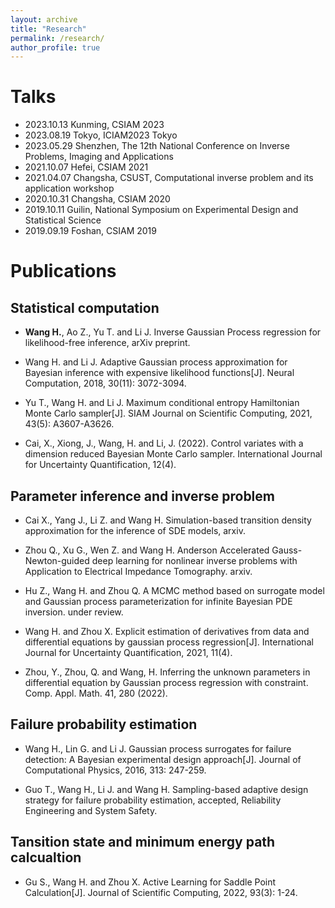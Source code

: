 ```yaml
---
layout: archive
title: "Research"
permalink: /research/
author_profile: true
---
```

# Talks
- 2023.10.13 Kunming, CSIAM 2023
- 2023.08.19 Tokyo, ICIAM2023 Tokyo
- 2023.05.29 Shenzhen, The 12th National Conference on Inverse Problems, Imaging and Applications
- 2021.10.07 Hefei, CSIAM 2021
- 2021.04.07 Changsha, CSUST, Computational inverse problem and its application workshop
- 2020.10.31 Changsha, CSIAM 2020
- 2019.10.11 Guilin, National Symposium on Experimental Design and Statistical Science
- 2019.09.19 Foshan, CSIAM 2019
<!-- - 2021.10.29 Shenzhen, Inverse problem 2021
-->

# Publications
## Statistical computation

- **Wang H.**, Ao Z., Yu T. and Li J. Inverse Gaussian Process regression for likelihood-free inference, arXiv preprint.

- Wang H. and Li J. Adaptive Gaussian process approximation for Bayesian inference with expensive likelihood functions[J]. Neural Computation, 2018, 30(11): 3072-3094.

- Yu T., Wang H. and Li J. Maximum conditional entropy Hamiltonian Monte Carlo sampler[J]. SIAM Journal on Scientific Computing, 2021, 43(5): A3607-A3626.

- Cai, X., Xiong, J., Wang, H. and Li, J. (2022). Control variates with a dimension reduced Bayesian Monte Carlo sampler. International Journal for Uncertainty Quantification, 12(4).

## Parameter inference and inverse problem

- Cai X., Yang J., Li Z. and Wang H. Simulation-based transition density approximation for the inference of SDE models, arxiv.

- Zhou Q., Xu G., Wen Z. and Wang H. Anderson Accelerated Gauss-Newton-guided deep learning for nonlinear inverse problems with Application to Electrical Impedance Tomography. arxiv.

- Hu Z., Wang H. and Zhou Q. A MCMC method based on surrogate model and Gaussian process parameterization for infinite Bayesian PDE inversion. under review.

- Wang H. and Zhou X. Explicit estimation of derivatives from data and differential equations by gaussian process regression[J]. International Journal for Uncertainty Quantification, 2021, 11(4).

- Zhou, Y., Zhou, Q. and Wang, H. Inferring the unknown parameters in differential equation by Gaussian process regression with constraint. Comp. Appl. Math. 41, 280 (2022).


## Failure probability estimation
- Wang H., Lin G. and Li J. Gaussian process surrogates for failure detection: A Bayesian experimental design approach[J]. Journal of Computational Physics, 2016, 313: 247-259.

- Guo T., Wang H., Li J. and Wang H. Sampling-based adaptive design strategy for failure probability estimation, accepted, Reliability Engineering and System Safety.

## Tansition state and minimum energy path calcualtion

- Gu S., Wang H. and Zhou X. Active Learning for Saddle Point Calculation[J]. Journal of Scientific Computing, 2022, 93(3): 1-24.